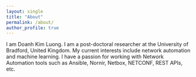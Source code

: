 ```yaml
---
layout: single
title: "About"
permalink: /about/
author_profile: true
---
```


I am Doanh Kim Luong. I am a post-doctoral researcher at the University of 
Bradford, United Kingdom. My current interests include network automation 
and machine learning. I have a passion for working with Network Automation 
tools such as Ansible, Nornir, Netbox, NETCONF, REST APIs, etc.